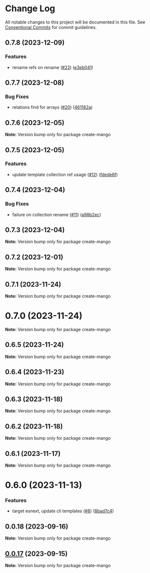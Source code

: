 # Change Log

All notable changes to this project will be documented in this file.
See [Conventional Commits](https://conventionalcommits.org) for commit guidelines.

## 0.7.8 (2023-12-09)

### Features

- rename refs on rename ([#22](https://github.com/blackmann/mangobase/issues/22)) ([e3eb041](https://github.com/blackmann/mangobase/commit/e3eb041a5ae5a612b27218b687a31511328664e9))

## 0.7.7 (2023-12-08)

### Bug Fixes

- relations find for arrays ([#20](https://github.com/blackmann/mangobase/issues/20)) ([461182a](https://github.com/blackmann/mangobase/commit/461182a0838839e300a8bc03ca3376cf488a0ccc))

## 0.7.6 (2023-12-05)

**Note:** Version bump only for package create-mango

## 0.7.5 (2023-12-05)

### Features

- update template collection ref usage ([#12](https://github.com/blackmann/mangobase/issues/12)) ([fdede6f](https://github.com/blackmann/mangobase/commit/fdede6fdfc71d780886e822895a28ce956662457))

## 0.7.4 (2023-12-04)

### Bug Fixes

- failure on collection rename ([#11](https://github.com/blackmann/mangobase/issues/11)) ([a98b2ec](https://github.com/blackmann/mangobase/commit/a98b2ecc2e1e6b180465b3477b020ca2087d702f))

## 0.7.3 (2023-12-04)

**Note:** Version bump only for package create-mango

## 0.7.2 (2023-12-01)

**Note:** Version bump only for package create-mango

## 0.7.1 (2023-11-24)

**Note:** Version bump only for package create-mango

# 0.7.0 (2023-11-24)

**Note:** Version bump only for package create-mango

## 0.6.5 (2023-11-24)

**Note:** Version bump only for package create-mango

## 0.6.4 (2023-11-23)

**Note:** Version bump only for package create-mango

## 0.6.3 (2023-11-18)

**Note:** Version bump only for package create-mango

## 0.6.2 (2023-11-18)

**Note:** Version bump only for package create-mango

## 0.6.1 (2023-11-17)

**Note:** Version bump only for package create-mango

# 0.6.0 (2023-11-13)

### Features

- target esnext, update cli templates ([#8](https://github.com/blackmann/mangobase/issues/8)) ([8bad7c4](https://github.com/blackmann/mangobase/commit/8bad7c4cd3276ae872779bb3301f20d957cd3b7a))

## 0.0.18 (2023-09-16)

**Note:** Version bump only for package create-mango

## [0.0.17](https://github.com/blackmann/mangobase/compare/v0.0.16...v0.0.17) (2023-09-15)

**Note:** Version bump only for package create-mango

